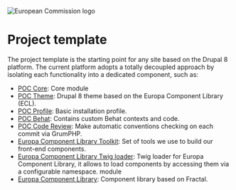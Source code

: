![European Commission logo](https://ec.europa.eu//ec_portal/2016/images/logo/logo-splashpage.png)

# Project template

The project template is the starting point for any site based on the Drupal 8 platform. The current platform adopts a
totally decoupled approach by isolating each functionality into a dedicated component, such as:

- [POC Core](https://github.com/ec-europa/poc_core): Core module
- [POC Theme](https://github.com/ec-europa/poc_theme): Drupal 8 theme based on the Europa Component Library (ECL).
- [POC Profile](https://github.com/ec-europa/poc_profile): Basic installation profile.
- [POC Behat](https://github.com/ec-europa/poc-behat): Contains custom Behat contexts and code.
- [POC Code Review](https://github.com/ec-europa/poc-code-review): Make automatic conventions checking on each commit
  via GrumPHP.
- [Europa Component Library Toolkit](https://github.com/ec-europa/ecl-toolkit): Set of tools we use to build our
  front-end components.
- [Europa Component Library Twig loader](https://github.com/ec-europa/ecl-twig-loader): Twig loader for Europa Component
  Library, it allows to load components by accessing them via a configurable namespace. module
- [Europa Component Library](https://github.com/ec-europa/europa-component-library): Component library based on Fractal.
